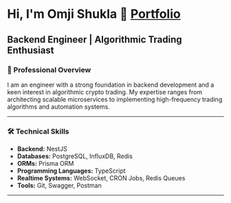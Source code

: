 # Hi, I'm Omji Shukla 👋 [Portfolio](https://009os.vercel.app/)

## Backend Engineer | Algorithmic Trading Enthusiast

### 🚀 Professional Overview

I am an engineer with a strong foundation in backend development and a keen interest in algorithmic crypto trading. My expertise ranges from architecting scalable microservices to implementing high-frequency trading algorithms and automation systems.

---

### 🛠️ Technical Skills

- **Backend:** NestJS
- **Databases:** PostgreSQL, InfluxDB, Redis
- **ORMs:** Prisma ORM
- **Programming Languages:** TypeScript
- **Realtime Systems:** WebSocket, CRON Jobs, Redis Queues
- **Tools:** Git, Swagger, Postman

---
